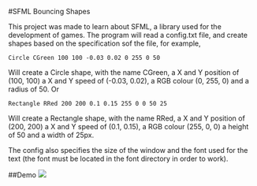 #SFML Bouncing Shapes

This project was made to learn about SFML, a library used for the development of games. 
The program will read a config.txt file, and create shapes based on the specification sof the file, for example, 
```
Circle CGreen 100 100 -0.03 0.02 0 255 0 50
```
Will create a Circle shape, with the name CGreen, a X and Y position of (100, 100) a X and Y speed of (-0.03, 0.02), a RGB colour (0, 255, 0) and a radius of 50. 
Or 
```
Rectangle RRed 200 200 0.1 0.15 255 0 0 50 25
```
Will create a Rectangle shape, with the name RRed, a X and Y position of (200, 200) a X and Y speed of (0.1, 0.15), a RGB colour (255, 0, 0) a height of 50 and a width of 25px.

The config also specifies the size of the window and the font used for the text (the font must be located in the font directory in order to work).

 
##Demo
![](https:://github.com/renfunny/SFML-Bouncing-Shapes/SFML%20Shapes.gif)

